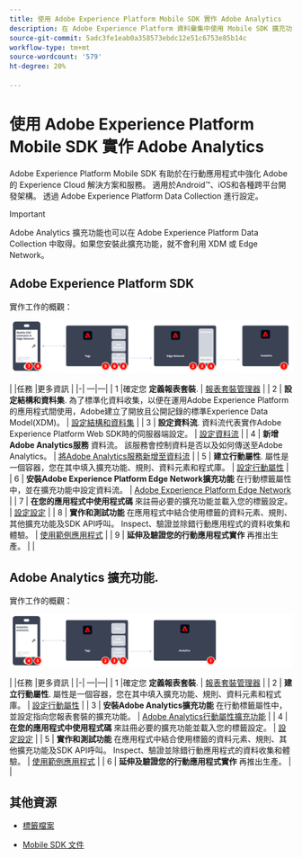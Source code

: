 ```yaml
---
title: 使用 Adobe Experience Platform Mobile SDK 實作 Adobe Analytics
description: 在 Adobe Experience Platform 資料彙集中使用 Mobile SDK 擴充功能傳送資料給 Adobe Analytics。
source-git-commit: 5adc3fe1eab0a358573ebdc12e51c6753e85b14c
workflow-type: tm+mt
source-wordcount: '579'
ht-degree: 20%

---
```


# 使用 Adobe Experience Platform Mobile SDK 實作 Adobe Analytics

Adobe Experience Platform Mobile SDK 有助於在行動應用程式中強化 Adobe 的 Experience Cloud 解決方案和服務。 適用於Android™、iOS和各種跨平台開發架構。 透過 Adobe Experience Platform Data Collection 進行設定。
>[!IMPORTANT]
>
>Adobe Analytics 擴充功能也可以在 Adobe Experience Platform Data Collection 中取得。如果您安裝此擴充功能，就不會利用 XDM 或 Edge Network。

## Adobe Experience Platform SDK

實作工作的概觀：

![Adobe Analytics使用Analytics擴充功能工作流程](../../assets/mobilesdk-annotated.png)

| |任務 |更多資訊 | |-| —|—| | 1 |確定您 **定義報表套裝**. | [報表套裝管理器](../../../admin/admin/c-manage-report-suites/report-suites-admin.md) | | 2 | **設定結構和資料集**. 為了標準化資料收集，以便在運用Adobe Experience Platform的應用程式間使用，Adobe建立了開放且公開記錄的標準Experience Data Model(XDM)。 | [設定結構和資料集](https://developer.adobe.com/client-sdks/documentation/getting-started/set-up-schemas-and-datasets/) | | 3 | **設定資料流**. 資料流代表實作Adobe Experience Platform Web SDK時的伺服器端設定。 | [設定資料流](https://experienceleague.adobe.com/docs/experience-platform/edge/datastreams/configure.html?lang=en) | | 4 | **新增Adobe Analytics服務** 資料流。 該服務會控制資料是否以及如何傳送至Adobe Analytics。 | [將Adobe Analytics服務新增至資料流](https://experienceleague.adobe.com/docs/experience-platform/edge/datastreams/configure.html?lang=en#analytics) | | 5 | **建立行動屬性**. 屬性是一個容器，您在其中填入擴充功能、規則、資料元素和程式庫。 | [設定行動屬性](https://developer.adobe.com/client-sdks/documentation/getting-started/create-a-mobile-property/) | | 6 | **安裝Adobe Experience Platform Edge Network擴充功能** 在行動標籤屬性中，並在擴充功能中設定資料流。 | [Adobe Experience Platform Edge Network](https://developer.adobe.com/client-sdks/documentation/edge-network/) | | 7 | **在您的應用程式中使用程式碼** 來註冊必要的擴充功能並載入您的標籤設定。 | [設定設定](https://developer.adobe.com/client-sdks/documentation/user-guides/getting-started-with-platform/overview/#set-up-the-configuration) | | 8 | **實作和測試功能** 在應用程式中結合使用標籤的資料元素、規則、其他擴充功能及SDK API呼叫。 Inspect、驗證並除錯行動應用程式的資料收集和體驗。 | [使用範例應用程式](https://developer.adobe.com/client-sdks/documentation/user-guides/getting-started-with-platform/overview/#use-the-sample-application) | | 9 | **延伸及驗證您的行動應用程式實作** 再推出生產。 | |


## Adobe Analytics 擴充功能.

實作工作的概觀：

![Adobe Analytics使用Analytics擴充功能工作流程](../../assets/mobilesdk-analytics-annotated.png)

| |任務 |更多資訊 | |-| —|—| | 1 |確定您 **定義報表套裝**. | [報表套裝管理器](../../../admin/admin/c-manage-report-suites/report-suites-admin.md) | | 2 | **建立行動屬性**. 屬性是一個容器，您在其中填入擴充功能、規則、資料元素和程式庫。 | [設定行動屬性](https://developer.adobe.com/client-sdks/documentation/getting-started/create-a-mobile-property/) | | 3 | **安裝Adobe Analytics擴充功能** 在行動標籤屬性中，並設定指向您報表套裝的擴充功能。 | [Adobe Analytics行動屬性擴充功能](https://developer.adobe.com/client-sdks/documentation/adobe-analytics/) | | 4 | **在您的應用程式中使用程式碼** 來註冊必要的擴充功能並載入您的標籤設定。 | [設定設定](https://developer.adobe.com/client-sdks/documentation/user-guides/getting-started-with-platform/overview/#set-up-the-configuration) | | 5 | **實作和測試功能** 在應用程式中結合使用標籤的資料元素、規則、其他擴充功能及SDK API呼叫。 Inspect、驗證並除錯行動應用程式的資料收集和體驗。 | [使用範例應用程式](https://developer.adobe.com/client-sdks/documentation/user-guides/getting-started-with-platform/overview/#use-the-sample-application) | | 6 | **延伸及驗證您的行動應用程式實作** 再推出生產。 | |

## 其他資源

- [標籤檔案](https://experienceleague.adobe.com/docs/experience-platform/tags/home.html#)

- [Mobile SDK 文件](https://developer.adobe.com/client-sdks/documentation/)



